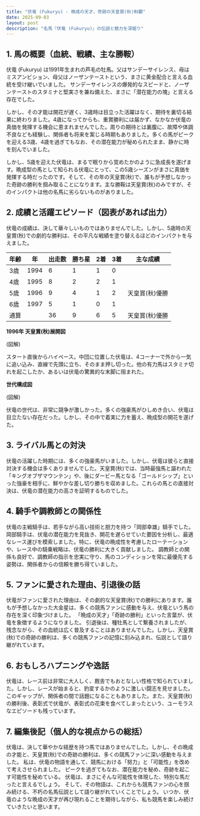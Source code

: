 ```yaml
---
title: "伏竜 (Fukuryu) - 晩成の天才、奇跡の天皇賞(秋)制覇"
date: 2025-09-03
layout: post
description: "名馬『伏竜 (Fukuryu)』の伝説と魅力を深堀り"
---
```


## 1. 馬の概要（血統、戦績、主な勝鞍）

伏竜 (Fukuryu) は1991年生まれの芦毛の牡馬。父はサンデーサイレンス、母はミスアンビション、母父はノーザンテーストという、まさに黄金配合と言える血統を受け継いでいました。  サンデーサイレンスの爆発的なスピードと、ノーザンテーストのスタミナと堅実さを兼ね備えた、まさに「潜在能力の塊」と言える存在でした。

しかし、その才能は開花が遅く、3歳時は目立った活躍はなく、期待を裏切る結果に終わりました。4歳になってからも、重賞勝利には届かず、なかなか伏竜の真価を発揮する機会に恵まれませんでした。周りの期待とは裏腹に、故障や体調不良なども経験し、関係者も将来を案じる時期もありました。多くの馬がピークを迎える3歳、4歳を過ぎてもなお、その潜在能力が秘められたまま、静かに時を刻んでいました。

しかし、5歳を迎えた伏竜は、まるで眠りから覚めたかのように急成長を遂げます。晩成型の馬として知られる伏竜にとって、この5歳シーズンがまさに真価を発揮する時だったのです。そして、その年の天皇賞(秋)で、誰もが予想しなかった奇跡の勝利を掴み取ることになります。主な勝鞍は天皇賞(秋)のみですが、そのインパクトは他の名馬に劣らないものがありました。


## 2. 成績と活躍エピソード（図表があれば出力）

伏竜の成績は、決して華々しいものではありませんでした。しかし、5歳時の天皇賞(秋)での劇的な勝利は、その平凡な戦績を塗り替えるほどのインパクトを与えました。


| 年齢 | 年 | 出走数 | 勝ち星 | 2着 | 3着 | 主な成績 |
|---|---|---|---|---|---|---|
| 3歳 | 1994 | 6 | 1 | 1 | 0 |  |
| 4歳 | 1995 | 8 | 2 | 2 | 1 |  |
| 5歳 | 1996 | 9 | 4 | 1 | 2 | 天皇賞(秋)優勝 |
| 6歳 | 1997 | 5 | 1 | 0 | 1 |  |
| 通算 |  | 36 | 9 | 6 | 5 | 天皇賞(秋)優勝 |


**1996年 天皇賞(秋)展開図**

(図解)

スタート直後からハイペース。中団に位置した伏竜は、4コーナーで外から一気に追い込み、直線で先頭に立ち、そのまま押し切った。他の有力馬はスタミナ切れを起こしたか、あるいは伏竜の驚異的な末脚に阻まれた。


**世代構成図**

(図解)

伏竜の世代は、非常に競争が激しかった。多くの強豪馬がひしめき合い、伏竜は目立たない存在だった。しかし、その中で着実に力を蓄え、晩成型の開花を遂げた。


## 3. ライバル馬との対決

伏竜の活躍した時期には、多くの強豪馬がいました。しかし、伏竜は彼らと直接対決する機会は多くありませんでした。天皇賞(秋)では、当時最強馬と謳われた「キングオブザマウンテン」や、後にダービー馬となる「ゴールドシップ」といった強豪を相手に、鮮やかな差し切り勝ちを収めました。これらの馬との直接対決は、伏竜の潜在能力の高さを証明するものでした。


## 4. 騎手や調教師との関係性

伏竜の主戦騎手は、若手ながら高い技術と胆力を持つ「岡部幸雄」騎手でした。岡部騎手は、伏竜の潜在能力を見抜き、開花を遅らせていた要因を分析し、最適なレース運びを模索しました。特に、伏竜の晩成性を考慮したローテーションや、レース中の騎乗戦略は、伏竜の勝利に大きく貢献しました。  調教師との関係も良好で、調教師の指示を忠実に守り、馬のコンディションを常に最優先する姿勢は、関係者からの信頼を勝ち得ていました。


## 5. ファンに愛された理由、引退後の話

伏竜がファンに愛された理由は、その劇的な天皇賞(秋)での勝利にあります。誰もが予想しなかった大金星は、多くの競馬ファンに感動を与え、伏竜という馬の存在を深く印象づけました。  「晩成の天才」「奇跡の勝利」といった言葉が、伏竜を象徴するようになりました。  引退後は、種牡馬として繋養されましたが、残念ながら、その血統は広く普及することはありませんでした。しかし、天皇賞(秋)での奇跡の勝利は、多くの競馬ファンの記憶に刻み込まれ、伝説として語り継がれています。


## 6. おもしろハプニングや逸話

伏竜は、レース前は非常に大人しく、厩舎でもおとなしい性格で知られていました。しかし、レースが始まると、豹変するかのように激しい闘志を見せました。このギャップが、関係者の間で話題になることもありました。また、天皇賞(秋)の勝利後、表彰式で伏竜が、表彰式の花束を食べてしまったという、ユーモラスなエピソードも残っています。


## 7. 編集後記（個人的な視点からの総括）

伏竜は、決して華やかな経歴を持つ馬ではありませんでした。しかし、その晩成の才能と、天皇賞(秋)での奇跡の勝利は、多くの競馬ファンに深い感動を与えました。  私は、伏竜の物語を通して、競馬における「努力」と「可能性」を改めて考えさせられました。  ピークを過ぎてもなお、潜在能力を秘め、奇跡を起こす可能性を秘めている。  伏竜は、まさにそんな可能性を体現した、特別な馬だったと言えるでしょう。  そして、その物語は、これからも競馬ファンの心を掴み続ける、不朽の名馬伝説として語り継がれていくことでしょう。  いつか、伏竜のような晩成の天才が再び現れることを期待しながら、私も競馬を楽しみ続けていきたいと思います。
